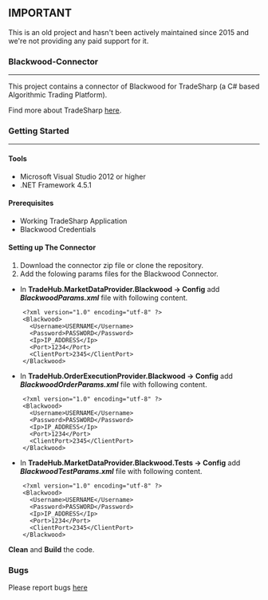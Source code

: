 ## IMPORTANT ##
This is an old project and hasn't been actively maintained since 2015 and we're not providing any paid support for it.

### Blackwood-Connector

***

This project contains a connector of Blackwood for TradeSharp (a C# based Algorithmic Trading Platform).

Find more about TradeSharp [here](https://www.tradesharp.se/).

### Getting Started
***

#### Tools
- Microsoft Visual Studio 2012 or higher
- .NET Framework 4.5.1


#### Prerequisites
- Working TradeSharp Application
- Blackwood Credentials

#### Setting up The Connector
1. Download the connector zip file or clone the repository.
2. Add the folowing params files for the Blackwood Connector.

- In **TradeHub.MarketDataProvider.Blackwood -> Config** add ***BlackwoodParams.xml*** file with following content.
```
    <?xml version="1.0" encoding="utf-8" ?>
    <Blackwood>
      <Username>USERNAME</Username>
      <Password>PASSWORD</Password>
      <Ip>IP_ADDRESS</Ip>
      <Port>1234</Port>
      <ClientPort>2345</ClientPort>
    </Blackwood>
```

- In **TradeHub.OrderExecutionProvider.Blackwood -> Config** add ***BlackwoodOrderParams.xml*** file with following content.
```
    <?xml version="1.0" encoding="utf-8" ?>
    <Blackwood>
      <Username>USERNAME</Username>
      <Password>PASSWORD</Password>
      <Ip>IP_ADDRESS</Ip>
      <Port>1234</Port>
      <ClientPort>2345</ClientPort>
    </Blackwood>
```

- In **TradeHub.MarketDataProvider.Blackwood.Tests -> Config** add ***BlackwoodTestParams.xml*** file with following content.
```
    <?xml version="1.0" encoding="utf-8" ?>
    <Blackwood>
      <Username>USERNAME</Username>
      <Password>PASSWORD</Password>
      <Ip>IP_ADDRESS</Ip>
      <Port>1234</Port>
      <ClientPort>2345</ClientPort>
    </Blackwood>
```

**Clean** and **Build** the code.

### Bugs

Please report bugs [here](https://github.com/trade-nexus/bugs)

